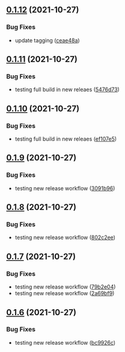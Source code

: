 ## [0.1.12](https://github.com/LucasCarioca/wedding-registration-admin/compare/v0.1.11...v0.1.12) (2021-10-27)


### Bug Fixes

* update tagging ([ceae48a](https://github.com/LucasCarioca/wedding-registration-admin/commit/ceae48abbb61a8a15a4be0d0e01cfbdd2bdc35e3))

## [0.1.11](https://github.com/LucasCarioca/wedding-registration-admin/compare/v0.1.10...v0.1.11) (2021-10-27)


### Bug Fixes

* testing full build in new releaes ([5476d73](https://github.com/LucasCarioca/wedding-registration-admin/commit/5476d735c8548c821d412eaf2b70bdd9f322fed4))

## [0.1.10](https://github.com/LucasCarioca/wedding-registration-admin/compare/v0.1.9...v0.1.10) (2021-10-27)


### Bug Fixes

* testing full build in new releaes ([ef107e5](https://github.com/LucasCarioca/wedding-registration-admin/commit/ef107e5657a3c3a96d10dbec04299d392716a8eb))

## [0.1.9](https://github.com/LucasCarioca/wedding-registration-admin/compare/v0.1.8...v0.1.9) (2021-10-27)


### Bug Fixes

* testing new release workflow ([3091b96](https://github.com/LucasCarioca/wedding-registration-admin/commit/3091b9637538f621d44580fb65c6783cd248a491))

## [0.1.8](https://github.com/LucasCarioca/wedding-registration-admin/compare/v0.1.7...v0.1.8) (2021-10-27)


### Bug Fixes

* testing new release workflow ([802c2ee](https://github.com/LucasCarioca/wedding-registration-admin/commit/802c2ee23d4355caf2465fdf77b2a2387130d7e3))

## [0.1.7](https://github.com/LucasCarioca/wedding-registration-admin/compare/v0.1.6...v0.1.7) (2021-10-27)


### Bug Fixes

* testing new release workflow ([79b2e04](https://github.com/LucasCarioca/wedding-registration-admin/commit/79b2e0451efebc2fb504a70194af042591b9f70b))
* testing new release workflow ([2a69bf9](https://github.com/LucasCarioca/wedding-registration-admin/commit/2a69bf92492d470e6aac98f0e53282c65d73eaf4))

## [0.1.6](https://github.com/LucasCarioca/wedding-registration-admin/compare/v0.1.5...v0.1.6) (2021-10-27)


### Bug Fixes

* testing new release workflow ([bc9926c](https://github.com/LucasCarioca/wedding-registration-admin/commit/bc9926c1df5e6de9142917db4bd8efb37f98af33))
